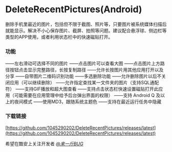 # DeleteRecentPictures(Android)

删除手机里最近的图片，包括但不限于截图、照片等，只要图片被系统媒体扫描后就能显示。解决不小心保存图片、截屏、拍照等问题。建议配合悬浮球、侧边栏等类型的APP使用，或者利用状态栏中的快速磁贴打开。

### 功能

——左右滑动可选择不同的图片
——点击图片可以查看大图
——点击图片上方路径按钮点击显示完整路径，长按复制路径
——允许长按图片用其他应用打开以及分享
——自带图片二维码识别功能
——多选删除功能
——允许删除图片以后不关闭应用（可以继续删除）
——允许指定查找某一文件夹的图片（支持SQL通配符）
——支持GIF播放和超大图查看
——支持点击状态栏快速设置磁贴打开此应用（可能需要在应用管理中给予后台弹出界面的权限）
——支持 Android Q 及以上的夜间模式
——使用MD3，跟随系统主题色
——支持在最近运行任务中隐藏

 
### 下载链接

[https://github.com/1045290202/DeleteRecentPictures/releases/latest](https://github.com/1045290202/DeleteRecentPictures/releases/latest)

希望在酷安上关注开发者 *[@来一斤BUG](https://www.coolapk.com/u/458995)*
